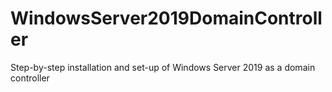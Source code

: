 # WindowsServer2019DomainController
Step-by-step installation and set-up of Windows Server 2019 as a domain controller
